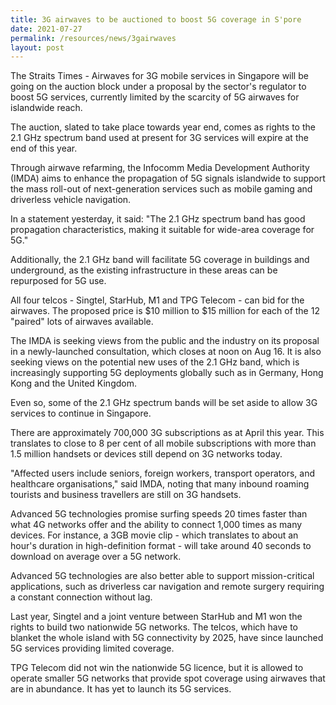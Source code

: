 ```yaml
---
title: 3G airwaves to be auctioned to boost 5G coverage in S'pore
date: 2021-07-27
permalink: /resources/news/3gairwaves
layout: post
---
```

The Straits Times - Airwaves for 3G mobile services in Singapore will be going on the auction block under a proposal by the sector's regulator to boost 5G services, currently limited by the scarcity of 5G airwaves for islandwide reach.

The auction, slated to take place towards year end, comes as rights to the 2.1 GHz spectrum band used at present for 3G services will expire at the end of this year.

Through airwave refarming, the Infocomm Media Development Authority (IMDA) aims to enhance the propagation of 5G signals islandwide to support the mass roll-out of next-generation services such as mobile gaming and driverless vehicle navigation.

In a statement yesterday, it said: "The 2.1 GHz spectrum band has good propagation characteristics, making it suitable for wide-area coverage for 5G."

Additionally, the 2.1 GHz band will facilitate 5G coverage in buildings and underground, as the existing infrastructure in these areas can be repurposed for 5G use.

All four telcos - Singtel, StarHub, M1 and TPG Telecom - can bid for the airwaves. The proposed price is $10 million to $15 million for each of the 12 "paired" lots of airwaves available.

The IMDA is seeking views from the public and the industry on its proposal in a newly-launched consultation, which closes at noon on Aug 16. It is also seeking views on the potential new uses of the 2.1 GHz band, which is increasingly supporting 5G deployments globally such as in Germany, Hong Kong and the United Kingdom.

Even so, some of the 2.1 GHz spectrum bands will be set aside to allow 3G services to continue in Singapore.

There are approximately 700,000 3G subscriptions as at April this year. This translates to close to 8 per cent of all mobile subscriptions with more than 1.5 million handsets or devices still depend on 3G networks today.

"Affected users include seniors, foreign workers, transport operators, and healthcare organisations," said IMDA, noting that many inbound roaming tourists and business travellers are still on 3G handsets.

Advanced 5G technologies promise surfing speeds 20 times faster than what 4G networks offer and the ability to connect 1,000 times as many devices. For instance, a 3GB movie clip - which translates to about an hour's duration in high-definition format - will take around 40 seconds to download on average over a 5G network.

Advanced 5G technologies are also better able to support mission-critical applications, such as driverless car navigation and remote surgery requiring a constant connection without lag.

Last year, Singtel and a joint venture between StarHub and M1 won the rights to build two nationwide 5G networks. The telcos, which have to blanket the whole island with 5G connectivity by 2025, have since launched 5G services providing limited coverage.

TPG Telecom did not win the nationwide 5G licence, but it is allowed to operate smaller 5G networks that provide spot coverage using airwaves that are in abundance. It has yet to launch its 5G services.